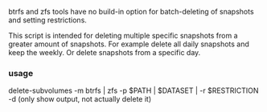 btrfs and zfs tools have no build-in option for batch-deleting of snapshots and setting restrictions.

This script is intended for deleting multiple specific snapshots from a greater amount of snapshots. For example delete all daily snapshots and keep the weekly. Or delete snapshots from a specific day.

### usage

delete-subvolumes -m btrfs | zfs -p $PATH | $DATASET | -r $RESTRICTION -d (only show output, not actually delete it)
